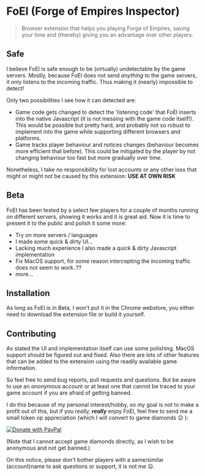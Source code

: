 # FoEI (Forge of Empires Inspector)

> Browser extension that helps you playing Forge of Empires, saving your time and (thereby) giving you an advantage over other players.

## Safe

I believe FoEI is safe enough to be (virtually) undetectable by the game servers.
Mostly, because FoEI does not send _anything_ to the game servers, it only listens to the incoming traffic.
Thus making it (nearly) impossible to detect!

Only two possibilities I see how it can detected are:

* Game code gets changed to detect the 'listening code' that FoEI inserts into the native Javascript (it is not messing with the game code itself!).
  This would be possible but pretty hard, and probably not so robust to implement into the game while supporting different browsers and platforms.
* Game tracks player behaviour and notices changes (behaviour becomes more efficient that before).
  This could be mitigated by the player by not changing behaviour too fast but more gradually over time.

Nonetheless, I take no responsibility for lost accounts or any other loss that might or might not be caused by this extension: **USE AT OWN RISK**

## Beta

FoEI has been tested by a select few players for a couple of months running on different servers, showing it works and it is great aid.
Now it is time to present it to the public and polish it some more:

* Try on more servers / languages
* I made some quick & dirty UI...
* Lacking much experience I also made a quick & dirty Javascript implementation
* Fix MacOS support, for some reason intercepting the incoming traffic does not seem to work..??
* more...

## Installation

As long as FoEI is in Beta, I won't put it in the Chrome webstore, you either need to download the extension file or build it yourself.

## Contributing

As stated the UI and implementation itself can use some polishing. MacOS support should be figured out and fixed. Also there are lots of other features that can be added to the extension using the readily available game information.

So feel free to send bug reports, pull requests and questions. But be aware to use an *anonymous* account or at least one that cannot be traced to your game account if you are afraid of getting banned.

I do this because of my personal interest/hobby, so my goal is not to make a profit out of this, but if you _really, **really**_ enjoy FoEI, feel free to send me a small token op appreciation (which I will convert to game diamonds :wink: ):

[![Donate with PayPal](https://www.paypalobjects.com/en_US/NL/i/btn/btn_donateCC_LG.gif)](https://www.paypal.com/cgi-bin/webscr?cmd=_s-xclick&hosted_button_id=2EYSNR29PEPDC&source=url)

(Note that I cannot accept game diamonds directly, as I wish to be anonymous and not get banned.)

On this notice, please don't bother players with a same/similar (account)name to ask questions or support, it is not me :stuck_out_tongue:.

